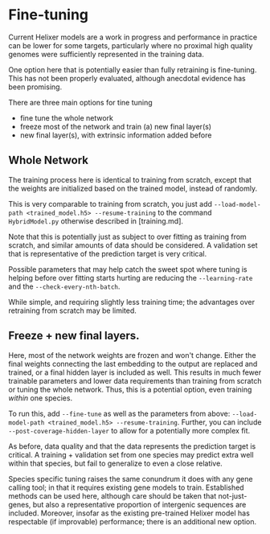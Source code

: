 # Fine-tuning
Current Helixer models are a work in progress and performance
in practice can be lower for some targets, 
particularly where no proximal high quality 
genomes were sufficiently represented in the training data.

One option here that is potentially easier than fully retraining
is fine-tuning. This has not been properly evaluated, although
anecdotal evidence has been promising.

There are three main options for tine tuning
- fine tune the whole network
- freeze most of the network and train (a) new final layer(s)
- new final layer(s), with extrinsic information added before

## Whole Network
The training process here is identical to training from scratch,
except that the weights are initialized based on the trained model,
instead of randomly.

This is very comparable to training from scratch, you just add
`--load-model-path <trained_model.h5> --resume-training`
to the command `HybridModel.py` otherwise described in [training.md].

Note that this is potentially just as subject to over fitting
as training from scratch, and similar amounts of data should be
considered. A validation set that is representative of the prediction
target is very critical. 

Possible parameters that may help catch the sweet spot where
tuning is helping before over fitting starts hurting are
reducing the `--learning-rate` and the `--check-every-nth-batch`.

While simple, and requiring slightly less training time;
the advantages over retraining from scratch may be limited. 

## Freeze + new final layers.
Here, most of the network weights are frozen and won't change. 
Either the final weights connecting the last embedding to the 
output are replaced and trained, or a final hidden layer is included as well.
This results in much fewer trainable parameters and lower data
requirements than training from scratch or tuning the whole
network. Thus, this is a potential option, even training _within_
one species. 

To run this, add `--fine-tune` as well as the parameters from above:
`--load-model-path <trained_model.h5> --resume-training`. Further,
you can include `--post-coverage-hidden-layer` to allow for a potentially
more complex fit. 

As before, data quality and that the data represents the prediction
target is critical. A training + validation set from one species
may predict extra well within that species, but fail to generalize
to even a close relative. 

Species specific tuning raises the same conundrum it does with 
any gene calling tool; in that it requires existing gene models
to train. Established methods can be used here, although care
should be taken that not-just-genes, but also a representative
proportion of intergenic sequences are included. Moreover, insofar
as the existing pre-trained Helixer model has respectable (if improvable)
performance; there is an additional new option. 